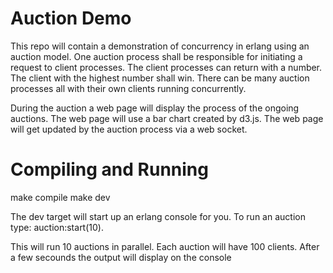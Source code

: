 Auction Demo
=============
This repo will contain a demonstration of concurrency in erlang using an auction model.
One auction process shall be responsible for initiating a request to client processes.
The client processes can return with a number.
The client with the highest number shall win.
There can be many auction processes all with their own clients running concurrently.

During the auction a web page will display the process of the ongoing auctions.
The web page will use a bar chart created by d3.js.
The web page will get updated by the auction process via a web socket.


Compiling and Running
=============
make compile
make dev

The dev target will start up an erlang console for you.
To run an auction type:
auction:start(10).

This will run 10 auctions in parallel.  Each auction will have 100 clients.
After a few secounds the output will display on the console


